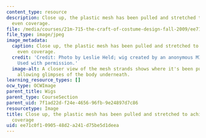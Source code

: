 ```yaml
---
content_type: resource
description: Close up, the plastic mesh has been pulled and stretched to achieve more
  even coverage.
file: /media/courses/21m-715-the-craft-of-costume-design-fall-2009/ee71c0f1090548d2a241d75be5d1deea_IMG_1069.jpg
file_type: image/jpeg
image_metadata:
  caption: Close up, the plastic mesh has been pulled and stretched to achieve more
    even coverage.
  credit: 'Credit: Photo by Leslie Held; wig created by an anonymous MIT student.
    Used with permission.'
  image-alt: A closer view of the mesh strands shows where it's been pulled wider,
    allowing glimpses of the body underneath.
learning_resource_types: []
ocw_type: OCWImage
parent_title: Wigs
parent_type: CourseSection
parent_uid: 7f1ad22d-f24e-4656-96fb-9e24897d7c86
resourcetype: Image
title: Close up, the plastic mesh has been pulled and stretched to achieve more even
  coverage
uid: ee71c0f1-0905-48d2-a241-d75be5d1deea
---
```

